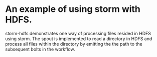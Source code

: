 # An example of using storm with HDFS.

storm-hdfs demonstrates one way of processing files resided in HDFS using storm. The spout is implemented to read a directory in HDFS and process all files within the directory by emitting the the path to the subsequent bolts in the workflow.
